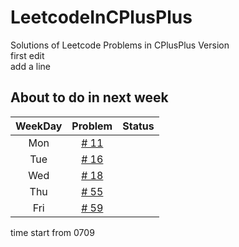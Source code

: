 # LeetcodeInCPlusPlus
Solutions of Leetcode Problems in CPlusPlus Version   
first edit   
add a line
## About to do in next week
  
|WeekDay|Problem|Status|
|:-----:|:-----:|:----:|
|Mon|[# 11](https://leetcode.com/problems/container-with-most-water/description/)||
|Tue|[# 16](https://leetcode.com/problems/3sum-closest/description/)||
|Wed|[# 18](https://leetcode.com/problems/4sum/description/)||
|Thu|[# 55](https://leetcode.com/problems/jump-game/description/)||
|Fri|[# 59](https://leetcode.com/problems/spiral-matrix-ii/description/)||    

time start from 0709   